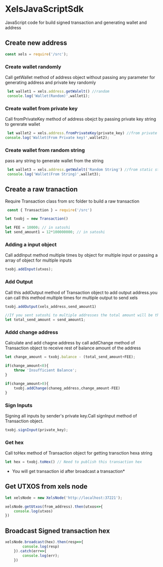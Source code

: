 # XelsJavaScriptSdk
JavaScript code for build signed transaction and generating wallet and address

## **Create new address**

```javascript
const xels = require('/src');
```
### Create wallet randomly
Call getWallet method of address object without passing any parameter for generating address and private key randomly
```javascript
 let wallet1 = xels.address.getWalelt() //random
 console.log('Wallet(Random)',wallet1);
```
### Create wallet from private key
Call fromPrivateKey method of address obejct by passing private key string to gererate wallet
```javascript
 let wallet2 = xels.address.fromPrivateKey(private_key) //from private key
console.log('Wallet(From Private key)',wallet2);
```
### Create wallet from random string
pass any string to generate wallet from the string
```javascript
 let wallet3 = xels.address.getWalelt('Random String') //from static string
 console.log('Wallet(From String)',wallet3);
 ```



## **Create a raw tranaction**
Require Transaction class from src folder to build a raw transaction
```javascript
 const { Transaction } = require('/src')

let txobj = new Transaction()

let FEE = 10000; // in satoshi
let send_amount1 = 12*100000000; // in satoshi
```

### Adding a input object
Call addInput method multiple times by object for multiple input or passing a array of object for multiple inputs
```javascript
txobj.addInput(utxos);
```
### Add Output
Call this addOutput method of Transaction object to add output address.you can call this method multiple times for multiple output to send xels
```javascript
txobj.addOutput(xels_address,send_amount1)

//If you sent satoshi to multiple addresses the total amount will be the sum of those.
let total_send_amount = send_amount1;
```

### Addd change address
Calculate and add chagne address by call addChange method of Transaction object to receive rest of balance amount of the address 
```javascript
let change_amount = txobj.balance - (total_send_amount+FEE);

if(change_amount<0){
    throw 'Insufficient Balance';
}

if(change_amount>0){
    txobj.addChange(chaneg_address,change_amount-FEE)
}

```



### Sign Inputs
Signing all inputs by sender's private key.Call signInput method of Transaction object.
```javascript
txobj.signInput(private_key);
```
### Get hex 
Call toHex method of Transaction object for getting transction hexa string 
```javascript
let hex = txobj.toHex() // Need to publish this transaction hex

```
* You will get transaction id after broadcast a transaction*


## **Get UTXOS from xels node**
```javascript
let xelsNode = new XelsNode('http://localhost:37221');

xelsNode.getUtxos(from_address).then(utxos=>{
    console.log(utxos)
})
```
## **Broadcast Signed transaction hex**
```javascript
xelsNode.broadcast(hex).then(resp=>{
        console.log(resp)
    }).catch(err=>{
        console.log(err);
    })
```